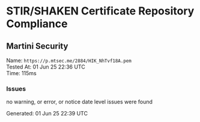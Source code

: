 # STIR/SHAKEN Certificate Repository Compliance

## Martini Security

Name: `https://p.mtsec.me/2884/HIK_NhTvf18A.pem`\
Tested At: 01 Jun 25 22:36 UTC\
Time: 115ms

### Issues

no warning, or error, or notice date level issues were found

Generated: 01 Jun 25 22:39 UTC
